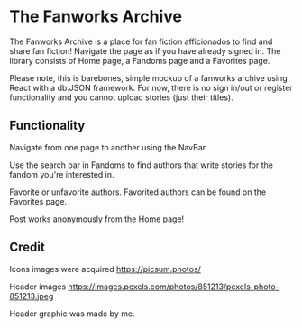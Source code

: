 # The Fanworks Archive

The Fanworks Archive is a place for fan fiction afficionados to find and share fan fiction! Navigate the page as if you have already signed in. The library consists of Home page, a Fandoms page and a Favorites page. 

Please note, this is barebones, simple mockup of a fanworks archive using React with a db.JSON framework. For now, there is no sign in/out or register functionality and you cannot upload stories (just their titles).  

## Functionality

Navigate from one page to another using the NavBar. 

Use the search bar in Fandoms to find authors that write stories for the fandom you're interested in. 

Favorite or unfavorite authors. Favorited authors can be found on the Favorites page. 

Post works anonymously from the Home page! 


## Credit

Icons images were acquired https://picsum.photos/

Header images https://images.pexels.com/photos/851213/pexels-photo-851213.jpeg 

Header graphic was made by me. 